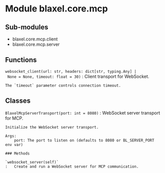 Module blaxel.core.mcp
======================

Sub-modules
-----------
* blaxel.core.mcp.client
* blaxel.core.mcp.server

Functions
---------

`websocket_client(url: str, headers: dict[str, typing.Any] | None = None, timeout: float = 30)`
:   Client transport for WebSocket.
    
    The `timeout` parameter controls connection timeout.

Classes
-------

`BlaxelMcpServerTransport(port: int = 8080)`
:   WebSocket server transport for MCP.
    
    Initialize the WebSocket server transport.
    
    Args:
        port: The port to listen on (defaults to 8080 or BL_SERVER_PORT env var)

    ### Methods

    `websocket_server(self)`
    :   Create and run a WebSocket server for MCP communication.